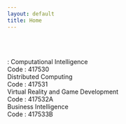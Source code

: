 ```yaml
---
layout: default
title: Home
---
```




<!-- ✅ Breadcrumb -->
<div id="breadcrumb-container">
  <nav id="breadcrumb"></nav>
</div>

<br><br>

<!-- ✅ Subject Cards -->
<div class="card-container">

  <a href="417530.html" style="text-decoration: none;">
    <div class="subject-card">
      <div class="subject-title">: Computational Intelligence</div>
      <div class="subject-code">Code : 417530</div>
    </div>
  </a>

  <a href="417531.html" style="text-decoration: none;">
    <div class="subject-card">
      <div class="subject-title">Distributed Computing</div>
      <div class="subject-code">Code : 417531</div>
    </div>
  </a>

  <a href="417532A.html" style="text-decoration: none;">
    <div class="subject-card">
      <div class="subject-title">Virtual Reality and Game Development</div>
      <div class="subject-code">Code : 417532A</div>
    </div>
  </a>

  <a href="417533B.html" style="text-decoration: none;">
    <div class="subject-card">
      <div class="subject-title">Business Intelligence</div>
      <div class="subject-code">Code : 417533B</div>
    </div>
  </a>


  <!-- More cards as needed -->

</div>


